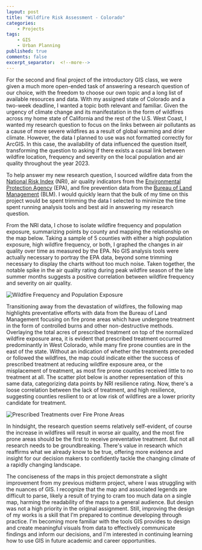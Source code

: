 ```yaml
---
layout: post
title: "Wildfire Risk Assessment - Colorado"
categories:
    - Projects
tags:
    - GIS
    - Urban Planning
published: true
comments: false
excerpt_separator:  <!--more-->
---
```


For the second and final project of the introductory GIS class, we were given a much more open-ended task of answering a research question of our choice, with the freedom to choose our own topic and a long list of available resources and data. With my assigned state of Colorado and a two-week deadline, I wanted a topic both relevant and familiar. Given the urgency of climate change and its manifestation in the form of wildfires across my home state of California and the rest of the U.S. West Coast, I wanted my research question to focus on the links between air pollutants as a cause of more severe wildfires as a result of global warming and drier climate. However, the data I planned to use was not formatted correctly for ArcGIS. In this case, the availability of data influenced the question itself, transforming the question to asking if there exists a causal link between wildfire location, frequency and severity on the local population and air quality throughout the year 2023. <!--more-->

To help answer my new research question, I sourced wildfire data from the [National Risk Index](https://hazards.fema.gov/nri/data-resources) (NRI), air quality indicators from the [Environmental Protection Agency](https://www.epa.gov/outdoor-air-quality-data/air-quality-index-report) (EPA), and fire prevention data from the [Bureau of Land Management](https://gbp-blm-egis.hub.arcgis.com/datasets/BLM-EGIS::blm-co-completed-vegetation-treatments-polygons/about) (BLM). I would quickly learn that the bulk of my time on this project would be spent trimming the data I selected to minimize the time spent running analysis tools and best aid in answering my research question.

From the NRI data, I chose to isolate wildfire frequency and population exposure, summarizing points by county and mapping the relationship on the map below. Taking a sample of 5 counties with either a high population exposure, high wildfire frequency, or both, I graphed the changes in air quality over time as measured by the EPA. No GIS analysis tools were actually necessary to portray the EPA data, beyond some trimming necessary to display the charts without too much noise. Taken together, the notable spike in the air quality rating during peak wildfire season of the late summer months suggests a positive correlation between wildfire frequency and severity on air quality.

![Wildfire Frequency and Population Exposure]({{site.baseurl}}/assets/images/ColoradoAirQuality.jpg)

Transitioning away from the devastation of wildfires, the following map highlights preventative efforts with data from the Bureau of Land Management focusing on fire prone areas which have undergone treatment in the form of controlled burns and other non-destructive methods. Overlaying the total acres of prescribed treatment on top of the normalized wildfire exposure area, it is evident that prescribed treatment occurred predominantly in West Colorado, while many fire prone counties are in the east of the state. Without an indication of whether the treatments preceded or followed the wildfires, the map could indicate either the success of prescribed treatment at reducing wildfire exposure area, or the misplacement of treatment, as most fire prone counties received little to no treatment at all. The scatter plot below is another representation of this same data, categorizing data points by NRI resilience rating. Now, there's a loose correlation between the lack of treatment, and high resilience, suggesting counties resilient to or at low risk of wildfires are a lower priority candidate for treatment.

![Prescribed Treatments over Fire Prone Areas]({{site.baseurl}}/assets/images/ColoradoWildfireTreatment.jpg)

In hindsight, the research question seems relatively self-evident, of course the increase in wildfires will result in worse air quality, and the most fire prone areas should be the first to receive preventative treatment. But not all research needs to be groundbreaking. There's value in research which reaffirms what we already know to be true, offering more evidence and insight for our decision makers to confidently tackle the changing climate of a rapidly changing landscape.

The conciseness of the maps in this project demonstrate a slight improvement from my previous midterm project, where I was struggling with the nuances of GIS. I recognize that the map and associated legends are difficult to parse, likely a result of trying to cram too much data on a single map, harming the readability of the maps to a general audience. But design was not a high priority in the original assignment. Still, improving the design of my works is a skill that I'm prepared to continue developing through practice. I'm becoming more familiar with the tools GIS provides to design and create meaningful visuals from data to effectively communicate findings and inform our decisions, and I'm interested in continuing learning how to use GIS in future academic and career opportunities.

